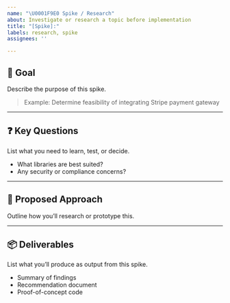 ```yaml
---
name: "\U0001F9E0 Spike / Research"
about: Investigate or research a topic before implementation
title: "[Spike]:"
labels: research, spike
assignees: ''

---
```


## 🎯 Goal
Describe the purpose of this spike.

> Example: Determine feasibility of integrating Stripe payment gateway

---

## ❓ Key Questions
List what you need to learn, test, or decide.

- What libraries are best suited?
- Any security or compliance concerns?

---

## 🧭 Proposed Approach
Outline how you’ll research or prototype this.

---

## 📦 Deliverables
List what you’ll produce as output from this spike.

- Summary of findings  
- Recommendation document  
- Proof-of-concept code
